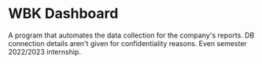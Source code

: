 # WBK Dashboard
A program that automates the data collection for the company's reports. DB connection details aren't given for confidentiality reasons. Even semester 2022/2023 internship.